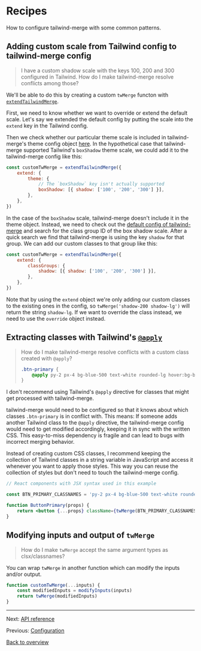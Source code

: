 # Recipes

How to configure tailwind-merge with some common patterns.

## Adding custom scale from Tailwind config to tailwind-merge config

> I have a custom shadow scale with the keys 100, 200 and 300 configured in Tailwind. How do I make tailwind-merge resolve conflicts among those?

We'll be able to do this by creating a custom `twMerge` functon with [`extendTailwindMerge`](./api-reference.md#extendtailwindmerge).

First, we need to know whether we want to override or extend the default scale. Let's say we extended the default config by putting the scale into the `extend` key in the Tailwind config.

Then we check whether our particular theme scale is included in tailwind-merge's theme config object [here](./configuration.md#theme). In the hypothetical case that tailwind-merge supported Tailwind's `boxShadow` theme scale, we could add it to the tailwind-merge config like this:

```js
const customTwMerge = extendTailwindMerge({
    extend: {
        theme: {
            // The `boxShadow` key isn't actually supported
            boxShadow: [{ shadow: ['100', '200', '300'] }],
        },
    },
})
```

In the case of the `boxShadow` scale, tailwind-merge doesn't include it in the theme object. Instead, we need to check out the [default config of tailwind-merge](../src/lib/default-config.ts) and search for the class group ID of the box shadow scale. After a quick search we find that tailwind-merge is using the key `shadow` for that group. We can add our custom classes to that group like this:

```js
const customTwMerge = extendTailwindMerge({
    extend: {
        classGroups: {
            shadow: [{ shadow: ['100', '200', '300'] }],
        },
    },
})
```

Note that by using the `extend` object we're only adding our custom classes to the existing ones in the config, so `twMerge('shadow-200 shadow-lg')` will return the string `shadow-lg`. If we want to override the class instead, we need to use the `override` object instead.

## Extracting classes with Tailwind's [`@apply`](https://tailwindcss.com/docs/reusing-styles#extracting-classes-with-apply)

> How do I make tailwind-merge resolve conflicts with a custom class created with `@apply`?
>
> ```css
> .btn-primary {
>     @apply py-2 px-4 bg-blue-500 text-white rounded-lg hover:bg-blue-700;
> }
> ```

I don't recommend using Tailwind's `@apply` directive for classes that might get processed with tailwind-merge.

tailwind-merge would need to be configured so that it knows about which classes `.btn-primary` is in conflict with. This means: If someone adds another Tailwind class to the `@apply` directive, the tailwind-merge config would need to get modified accordingly, keeping it in sync with the written CSS. This easy-to-miss dependency is fragile and can lead to bugs with incorrect merging behavior.

Instead of creating custom CSS classes, I recommend keeping the collection of Tailwind classes in a string variable in JavaScript and access it whenever you want to apply those styles. This way you can reuse the collection of styles but don't need to touch the tailwind-merge config.

```jsx
// React components with JSX syntax used in this example

const BTN_PRIMARY_CLASSNAMES = 'py-2 px-4 bg-blue-500 text-white rounded-lg hover:bg-blue-700'

function ButtonPrimary(props) {
    return <button {...props} className={twMerge(BTN_PRIMARY_CLASSNAMES, props.className)} />
}
```

## Modifying inputs and output of `twMerge`

> How do I make `twMerge` accept the same argument types as clsx/classnames?

You can wrap `twMerge` in another function which can modify the inputs and/or output.

```js
function customTwMerge(...inputs) {
    const modifiedInputs = modifyInputs(inputs)
    return twMerge(modifiedInputs)
}
```

---

Next: [API reference](./api-reference.md)

Previous: [Configuration](./configuration.md)

[Back to overview](./README.md)
